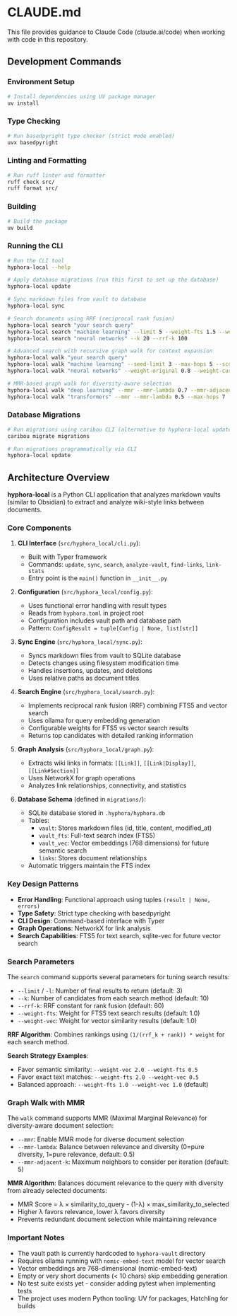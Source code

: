 # CLAUDE.md

This file provides guidance to Claude Code (claude.ai/code) when working with code in this repository.

## Development Commands

### Environment Setup

```bash
# Install dependencies using UV package manager
uv install
```

### Type Checking

```bash
# Run basedpyright type checker (strict mode enabled)
uvx basedpyright
```

### Linting and Formatting

```bash
# Run ruff linter and formatter
ruff check src/
ruff format src/
```

### Building

```bash
# Build the package
uv build
```

### Running the CLI

```bash
# Run the CLI tool
hyphora-local --help

# Apply database migrations (run this first to set up the database)
hyphora-local update

# Sync markdown files from vault to database
hyphora-local sync

# Search documents using RRF (reciprocal rank fusion)
hyphora-local search "your search query"
hyphora-local search "machine learning" --limit 5 --weight-fts 1.5 --weight-vec 0.8
hyphora-local search "neural networks" --k 20 --rrf-k 100

# Advanced search with recursive graph walk for context expansion
hyphora-local walk "your search query"
hyphora-local walk "machine learning" --seed-limit 3 --max-hops 5 --score-threshold 0.01
hyphora-local walk "neural networks" --weight-original 0.8 --weight-current 0.2

# MMR-based graph walk for diversity-aware selection
hyphora-local walk "deep learning" --mmr --mmr-lambda 0.7 --mmr-adjacent-k 10
hyphora-local walk "transformers" --mmr --mmr-lambda 0.5 --max-hops 7
```

### Database Migrations

```bash
# Run migrations using caribou CLI (alternative to hyphora-local update)
caribou migrate migrations

# Run migrations programmatically via CLI
hyphora-local update
```

## Architecture Overview

**hyphora-local** is a Python CLI application that analyzes markdown vaults (similar to Obsidian) to extract and
analyze wiki-style links between documents.

### Core Components

1. **CLI Interface** (`src/hyphora_local/cli.py`):

   - Built with Typer framework
   - Commands: `update`, `sync`, `search`, `analyze-vault`, `find-links`, `link-stats`
   - Entry point is the `main()` function in `__init__.py`

2. **Configuration** (`src/hyphora_local/config.py`):

   - Uses functional error handling with result types
   - Reads from `hyphora.toml` in project root
   - Configuration includes vault path and database path
   - Pattern: `ConfigResult = tuple[Config | None, list[str]]`

3. **Sync Engine** (`src/hyphora_local/sync.py`):

   - Syncs markdown files from vault to SQLite database
   - Detects changes using filesystem modification time
   - Handles insertions, updates, and deletions
   - Uses relative paths as document titles

4. **Search Engine** (`src/hyphora_local/search.py`):

   - Implements reciprocal rank fusion (RRF) combining FTS5 and vector search
   - Uses ollama for query embedding generation
   - Configurable weights for FTS5 vs vector search results
   - Returns top candidates with detailed ranking information

5. **Graph Analysis** (`src/hyphora_local/graph.py`):

   - Extracts wiki links in formats: `[[Link]]`, `[[Link|Display]]`, `[[Link#Section]]`
   - Uses NetworkX for graph operations
   - Analyzes link relationships, connectivity, and statistics

6. **Database Schema** (defined in `migrations/`):
   - SQLite database stored in `.hyphora/hyphora.db`
   - Tables:
     - `vault`: Stores markdown files (id, title, content, modified_at)
     - `vault_fts`: Full-text search index (FTS5)
     - `vault_vec`: Vector embeddings (768 dimensions) for future semantic search
     - `links`: Stores document relationships
   - Automatic triggers maintain the FTS index

### Key Design Patterns

- **Error Handling**: Functional approach using tuples `(result | None, errors)`
- **Type Safety**: Strict type checking with basedpyright
- **CLI Design**: Command-based interface with Typer
- **Graph Operations**: NetworkX for link analysis
- **Search Capabilities**: FTS5 for text search, sqlite-vec for future vector search

### Search Parameters

The `search` command supports several parameters for tuning search results:

- `--limit` / `-l`: Number of final results to return (default: 3)
- `--k`: Number of candidates from each search method (default: 10)
- `--rrf-k`: RRF constant for rank fusion (default: 60)
- `--weight-fts`: Weight for FTS5 text search results (default: 1.0)
- `--weight-vec`: Weight for vector similarity results (default: 1.0)

**RRF Algorithm**: Combines rankings using `(1/(rrf_k + rank)) * weight` for each search method.

**Search Strategy Examples**:
- Favor semantic similarity: `--weight-vec 2.0 --weight-fts 0.5`
- Favor exact text matches: `--weight-fts 2.0 --weight-vec 0.5`
- Balanced approach: `--weight-fts 1.0 --weight-vec 1.0` (default)

### Graph Walk with MMR

The `walk` command supports MMR (Maximal Marginal Relevance) for diversity-aware document selection:

- `--mmr`: Enable MMR mode for diverse document selection
- `--mmr-lambda`: Balance between relevance and diversity (0=pure diversity, 1=pure relevance, default: 0.5)
- `--mmr-adjacent-k`: Maximum neighbors to consider per iteration (default: 5)

**MMR Algorithm**: Balances document relevance to the query with diversity from already selected documents:
- MMR Score = λ × similarity_to_query - (1-λ) × max_similarity_to_selected
- Higher λ favors relevance, lower λ favors diversity
- Prevents redundant document selection while maintaining relevance

### Important Notes

- The vault path is currently hardcoded to `hyphora-vault` directory
- Requires ollama running with `nomic-embed-text` model for vector search
- Vector embeddings are 768-dimensional (nomic-embed-text)
- Empty or very short documents (< 10 chars) skip embedding generation
- No test suite exists yet - consider adding pytest when implementing tests
- The project uses modern Python tooling: UV for packages, Hatchling for builds

